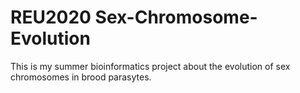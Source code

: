 # REU2020 Sex-Chromosome-Evolution
This is my summer bioinformatics project about the evolution of sex chromosomes in brood parasytes.
